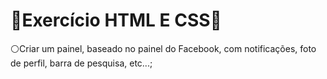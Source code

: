 <h1> 💠Exercício HTML E CSS💠</h1>

<div>
⚪Criar um painel, baseado no painel do Facebook, com notificações, foto de perfil, barra de pesquisa, etc...;
  <br>
</div>
